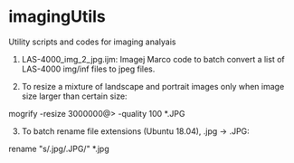 # imagingUtils
Utility scripts and codes for imaging analyais

1. LAS-4000_img_2_jpg.ijm: Imagej Marco code to batch convert a list of LAS-4000 img/inf files to jpeg files. 

2. To resize a mixture of landscape and portrait images only when image size larger than certain size:

mogrify -resize 3000000@\> -quality 100 *.JPG

3. To batch rename file extensions (Ubuntu 18.04), .jpg -> .JPG:

rename "s/.jpg/.JPG/" *.jpg
